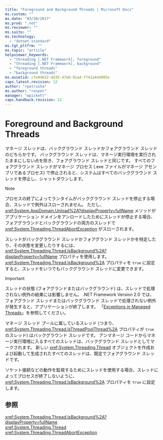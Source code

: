 ```yaml
---
title: "Foreground and Background Threads | Microsoft Docs"
ms.custom: ""
ms.date: "03/30/2017"
ms.prod: ".net"
ms.reviewer: ""
ms.suite: ""
ms.technology: 
  - "dotnet-standard"
ms.tgt_pltfrm: ""
ms.topic: "article"
helpviewer_keywords: 
  - "threading [.NET Framework], foreground"
  - "threading [.NET Framework], background"
  - "foreground threads"
  - "background threads"
ms.assetid: cfe0d632-dd35-47e0-91ad-f742a444005e
caps.latest.revision: 12
author: "rpetrusha"
ms.author: "ronpet"
manager: "wpickett"
caps.handback.revision: 12
---
```

# Foreground and Background Threads
マネージ スレッドは、バックグラウンド スレッドかフォアグラウンド スレッドのどちらかです。  バックグラウンド スレッドは、マネージ実行環境を実行されたままにしない点を除き、フォアグラウンド スレッドと同じです。  すべてのフォアグラウンド スレッドがマネージ プロセス \(.exe ファイルがマネージ アセンブリであるプロセス\) で停止されると、システムはすべてのバックグラウンド スレッドを停止し、シャットダウンします。  
  
> [!NOTE]
>  プロセスの終了によってランタイムがバックグラウンド スレッドを停止する場合、スレッドで例外はスローされません。  ただし、<xref:System.AppDomain.Unload%2A?displayProperty=fullName> メソッドがアプリケーション ドメインをアンロードしたためにスレッドが停止する場合、フォアグラウンドとバックグラウンドの両方のスレッドで <xref:System.Threading.ThreadAbortException> がスローされます。  
  
 スレッドがバックグラウンド スレッドかフォアグランド スレッドかを特定したり、その状態を変更したりするには、<xref:System.Threading.Thread.IsBackground%2A?displayProperty=fullName> プロパティを使用します。  <xref:System.Threading.Thread.IsBackground%2A> プロパティを `true` に設定すると、スレッドをいつでもバックグラウンド スレッドに変更できます。  
  
> [!IMPORTANT]
>  スレッドの状態 \(フォアグランドまたはバックグラウンド\) は、スレッドで処理されない例外の結果には影響しません。  .NET Framework Version 2.0 では、フォアグランド スレッドまたはバックグラウンド スレッドで処理されない例外が発生すると、アプリケーションが終了します。  「[Exceptions in Managed Threads](../../../docs/standard/threading/exceptions-in-managed-threads.md)」を参照してください。  
  
 マネージ スレッド プールに属しているスレッド \(つまり、<xref:System.Threading.Thread.IsThreadPoolThread%2A> プロパティが `true` のスレッド\) はバックグラウンド スレッドです。  アンマネージ コードからマネージ実行環境に入るすべてのスレッドは、バックグラウンド スレッドとしてマークされます。  新しい <xref:System.Threading.Thread> オブジェクトを作成および起動して生成されたすべてのスレッドは、既定でフォアグラウンド スレッドです。  
  
 ソケット接続などの動作を監視するためにスレッドを使用する場合、スレッドによってプロセスが終了しないように、<xref:System.Threading.Thread.IsBackground%2A> プロパティを `true` に設定します。  
  
## 参照  
 <xref:System.Threading.Thread.IsBackground%2A?displayProperty=fullName>   
 <xref:System.Threading.Thread>   
 <xref:System.Threading.ThreadAbortException>